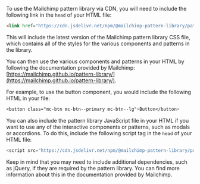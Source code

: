 To use the Mailchimp pattern library via CDN, you will need to include the following link in the `head` of your HTML file:

```html
<link href="https://cdn.jsdelivr.net/npm/@mailchimp-pattern-library/pattern-library@latest/dist/pattern-library.min.css" rel="stylesheet">
```

This will include the latest version of the Mailchimp pattern library CSS file, which contains all of the styles for the various components and patterns in the library.

You can then use the various components and patterns in your HTML by following the documentation provided by Mailchimp: [https://mailchimp.github.io/pattern-library/](https://mailchimp.github.io/pattern-library/).

For example, to use the button component, you would include the following HTML in your file:

```css
<button class="mc-btn mc-btn--primary mc-btn--lg">Button</button>
```

You can also include the pattern library JavaScript file in your HTML if you want to use any of the interactive components or patterns, such as modals or accordions. To do this, include the following script tag in the `head` of your HTML file:

```javascript
<script src="https://cdn.jsdelivr.net/npm/@mailchimp-pattern-library/pattern-library@latest/dist/pattern-library.min.js"></script>
```

Keep in mind that you may need to include additional dependencies, such as jQuery, if they are required by the pattern library. You can find more information about this in the documentation provided by Mailchimp.